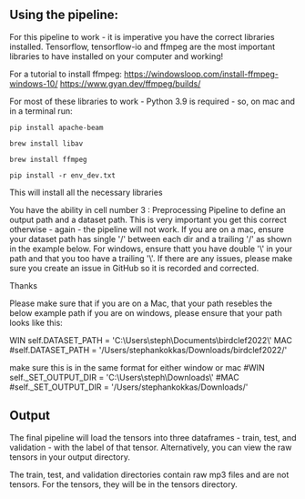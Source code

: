 ## Using the pipeline:

For this pipeline to work - it is imperative you have the correct libraries installed. Tensorflow, tensorflow-io and ffmpeg are the most important libraries to have installed on your computer and working!

For a tutorial to install ffmpeg:
https://windowsloop.com/install-ffmpeg-windows-10/
https://www.gyan.dev/ffmpeg/builds/

For most of these libraries to work - Python 3.9 is required - so, on mac and in a terminal run:
```
pip install apache-beam
```
```
brew install libav
```
```
brew install ffmpeg
```
```
pip install -r env_dev.txt
```

This will install all the necessary libraries

You have the ability in cell number 3 : Preprocessing Pipeline to define an output path and a dataset path. This is very important you get this correct otherwise - again - the pipeline will not work. 
If you are on a mac, ensure your dataset path has single '/' between each dir and a trailing '/' as shown in the example below. For windows, ensure thatt you have double '\\' in your path
and that you too have a trailing '\\'. If there are any issues, please make sure you create an issue in GitHub so it is recorded and corrected. 

Thanks

Please make sure that if you are on a Mac, that your path resebles the below example path
if you are on windows, please ensure that your path looks like this:

WIN
self.DATASET_PATH = 'C:\\Users\\steph\\Documents\\birdclef2022\\'
MAC
#self.DATASET_PATH  = '/Users/stephankokkas/Downloads/birdclef2022/'

make sure this is in the same format for either window or mac
#WIN
self._SET_OUTPUT_DIR = 'C:\\Users\\steph\\Downloads\\'
#MAC
#self._SET_OUTPUT_DIR = '/Users/stephankokkas/Downloads/'


## Output
The final pipeline will load the tensors into three dataframes - train, test, and validation - with the label of that tensor. Alternatively, you can view the raw tensors in your output directory. 

The train, test, and validation directories contain raw mp3 files and are not tensors. For the tensors, they will be in the tensors directory. 